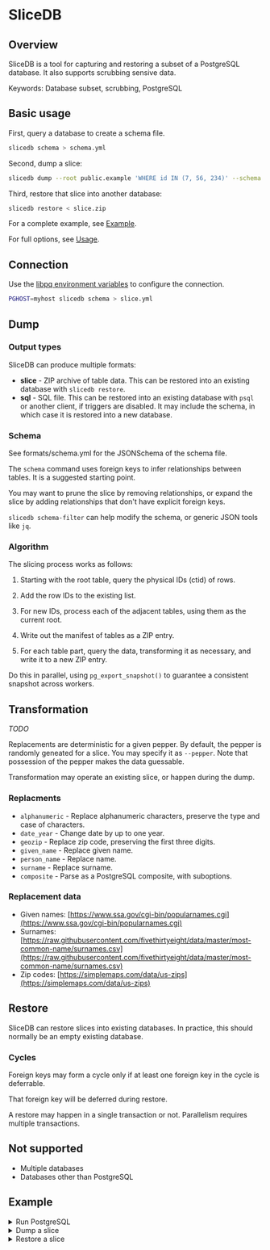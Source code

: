 # SliceDB

## Overview

SliceDB is a tool for capturing and restoring a subset of a PostgreSQL database.
It also supports scrubbing sensive data.

Keywords: Database subset, scrubbing, PostgreSQL

## Basic usage

First, query a database to create a schema file.

```sh
slicedb schema > schema.yml
```

Second, dump a slice:

```sh
slicedb dump --root public.example 'WHERE id IN (7, 56, 234)' --schema schema.yml > slice.zip
```

Third, restore that slice into another database:

```sh
slicedb restore < slice.zip
```

For a complete example, see [Example](#Example).

For full options, see [Usage](doc/usage.md).

## Connection

Use the
[libpq environment variables](https://www.postgresql.org/docs/current/libpq-envars.html)
to configure the connection.

```sh
PGHOST=myhost slicedb schema > slice.yml
```

## Dump

### Output types

SliceDB can produce multiple formats:

- **slice** - ZIP archive of table data. This can be restored into an existing
  database with `slicedb restore`.
- **sql** - SQL file. This can be restored into an existing database with `psql`
  or another client, if triggers are disabled. It may include the schema, in
  which case it is restored into a new database.

### Schema

See formats/schema.yml for the JSONSchema of the schema file.

The `schema` command uses foreign keys to infer relationships between tables. It
is a suggested starting point.

You may want to prune the slice by removing relationships, or expand the slice by adding relationships that don't have explicit foreign keys.

`slicedb schema-filter` can help modify the schema, or generic JSON tools like `jq`.

### Algorithm

The slicing process works as follows:

1. Starting with the root table, query the physical IDs (ctid) of rows.

2. Add the row IDs to the existing list.

3. For new IDs, process each of the adjacent tables, using them as the current
   root.

4. Write out the manifest of tables as a ZIP entry.

5. For each table part, query the data, transforming it as necessary, and write
   it to a new ZIP entry.

Do this in parallel, using `pg_export_snapshot()` to guarantee a consistent
snapshot across workers.

## Transformation

_TODO_

Replacements are deterministic for a given pepper. By default, the pepper is
randomly geneated for a slice. You may specify it as `--pepper`. Note that
possession of the pepper makes the data guessable.

Transformation may operate an existing slice, or happen during the dump.

### Replacments

- `alphanumeric` - Replace alphanumeric characters, preserve the type and case
  of characters.
- `date_year` - Change date by up to one year.
- `geozip` - Replace zip code, preserving the first three digits.
- `given_name` - Replace given name.
- `person_name` - Replace name.
- `surname` - Replace surname.
- `composite` - Parse as a PostgreSQL composite, with suboptions.

### Replacement data

- Given names:
  [https://www.ssa.gov/cgi-bin/popularnames.cgi](https://www.ssa.gov/cgi-bin/popularnames.cgi)
- Surnames:
  [https://raw.githubusercontent.com/fivethirtyeight/data/master/most-common-name/surnames.csv](https://raw.githubusercontent.com/fivethirtyeight/data/master/most-common-name/surnames.csv)
- Zip codes:
  [https://simplemaps.com/data/us-zips](https://simplemaps.com/data/us-zips)

## Restore

SliceDB can restore slices into existing databases. In practice, this should
normally be an empty existing database.

### Cycles

Foreign keys may form a cycle only if at least one foreign key in the cycle is
deferrable.

That foreign key will be deferred during restore.

A restore may happen in a single transaction or not. Parallelism requires
multiple transactions.

## Not supported

- Multiple databases
- Databases other than PostgreSQL

## Example

<details>
<summary>Run PostgreSQL</summary>

```sh
docker run -e POSTGRES_HOST_AUTH_METHOD=trust -e POSTGRES_USER="$USER" -p 5432:5432 --rm postgres
```

```sh
PGHOST=localhost createdb source

PGHOST=localhost PGDATABASE=source psql -c '
CREATE TABLE parent (
    id int PRIMARY KEY
);

CREATE TABLE child (
    id int PRIMARY KEY,
    parent_id int REFERENCES parent (id)
);

INSERT INTO parent (id)
VALUES (1), (2);

INSERT INTO child (id, parent_id)
VALUES (1, 1), (2, 1), (3, 2);
'

PGHOST=localhost createdb target

PGHOST=localhost PGDATABASE=target psql -c '
CREATE TABLE parent (
    id int PRIMARY KEY
);

CREATE TABLE child (
    id int PRIMARY KEY,
    parent_id int REFERENCES parent (id)
);
'
```

</details>

<details>
<summary>Dump a slice</summary>

```sh
PGHOST=localhost PGDATABASE=source slicedb schema > schema.json
PGHOST=localhost PGDATABASE=source slicedb dump --root public.parent 'id = 1' --schema schema.json > slice.zip
```

</details>

<details>
<summary>Restore a slice</summary>

```sh
PGHOST=localhost PGDATABASE=target slicedb restore < slice.zip
```

</details>
